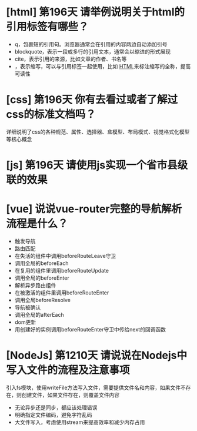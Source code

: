 # [html] 第196天 请举例说明关于html的引用标签有哪些？

- q，包裹短的引用句。浏览器通常会在引用的内容两边自动添加引号
- blockquote，表示一段或多行的引用文本，通常会以缩进的形式展现
- cite，表示引用的来源，比如文章的作者、书名等
- <abbr>，表示缩写，可以与引用标签一起使用，比如 <abbr title="Hyper Text Markup Language">HTML</abbr>来标注缩写的全称，提高可读性

# [css] 第196天 你有去看过或者了解过css的标准文档吗？

详细说明了css的各种规范、属性、选择器、盒模型、布局模式、视觉格式化模型等核心概念

# [js] 第196天 请使用js实现一个省市县级联的效果

# [vue] 说说vue-router完整的导航解析流程是什么？

- 触发导航
- 路由匹配
- 在失活的组件中调用beforeRouteLeave守卫
- 调用全局的beforeEach
- 在复用的组件里调用beforeRouteUpdate
- 调用全局的beforeEnter
- 解析异步路由组件
- 在被激活的组件里调用beforeRouteEnter
- 调用全局beforeResolve
- 导航被确认
- 调用全局的afterEach
- dom更新
- 用创建好的实例调用beforeRouteEnter守卫中传给next的回调函数

# [NodeJs] 第1210天 请说说在Nodejs中写入文件的流程及注意事项

引入fs模块，使用writeFile方法写入文件，需要提供文件名和内容，如果文件不存在，则创建文件，如果文件存在，则覆盖文件内容

- 无论异步还是同步，都应该处理错误
- 明确指定文件编码，避免字符乱码
- 大文件写入，考虑使用stream来提高效率和减少内存占用
